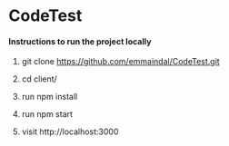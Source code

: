 # CodeTest

#### Instructions to run the project locally

1. git clone https://github.com/emmaindal/CodeTest.git

2. cd client/

3. run npm install

4. run npm start

5. visit http://localhost:3000
